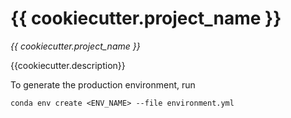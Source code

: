 # {{ cookiecutter.project_name }}

*{{ cookiecutter.project_name }}*

{{cookiecutter.description}}

To generate the production environment, run
```
conda env create <ENV_NAME> --file environment.yml
```


